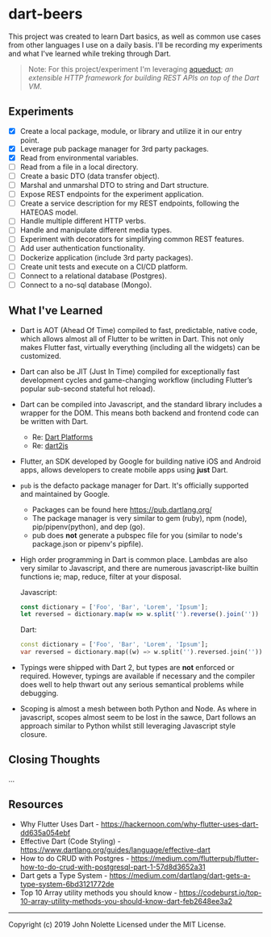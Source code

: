 # dart-beers

This project was created to learn Dart basics, as well as common use cases from other languages I use on a daily basis. I'll be recording my experiments and what I've learned while treking through Dart.

> Note: For this project/experiment I'm leveraging [aqueduct](https://aqueduct.io/); *an extensible HTTP framework for building REST APIs on top of the Dart VM*.

## Experiments

* [x] Create a local package, module, or library and utilize it in our entry point.
* [x] Leverage pub package manager for 3rd party packages.
* [x] Read from environmental variables.
* [ ] Read from a file in a local directory.
* [ ] Create a basic DTO (data transfer object).
* [ ] Marshal and unmarshal DTO to string and Dart structure.
* [ ] Expose REST endpoints for the experiment application.
* [ ] Create a service description for my REST endpoints, following the HATEOAS model.
* [ ] Handle multiple different HTTP verbs.
* [ ] Handle and manipulate different media types.
* [ ] Experiment with decorators for simplifying common REST features.
* [ ] Add user authentication functionality.
* [ ] Dockerize application (include 3rd party packages).
* [ ] Create unit tests and execute on a CI/CD platform.
* [ ] Connect to a relational database (Postgres).
* [ ] Connect to a no-sql database (Mongo).

## What I've Learned

* Dart is AOT (Ahead Of Time) compiled to fast, predictable, native code, which allows almost all of Flutter to be written in Dart. This not only makes Flutter fast, virtually everything (including all the widgets) can be customized.

* Dart can also be JIT (Just In Time) compiled for exceptionally fast development cycles and game-changing workflow (including Flutter’s popular sub-second stateful hot reload).

* Dart can be compiled into Javascript, and the standard library includes a wrapper for the DOM. This means both backend and frontend code can be written with Dart.
  * Re: [Dart Platforms](https://www.dartlang.org/guides/platforms)
  * Re: [dart2js](https://webdev.dartlang.org/tools/dart2js)

* Flutter, an SDK developed by Google for building native iOS and Android apps, allows developers to create mobile apps using **just** Dart.

* `pub` is the defacto package manager for Dart. It's officially supported and maintained by Google.
  * Packages can be found here https://pub.dartlang.org/
  * The package manager is very similar to gem (ruby), npm (node), pip/pipenv(python), and dep (go).
  * pub does **not** generate a pubspec file for you (similar to node's package.json or pipenv's pipfile).

* High order programming in Dart is common place. Lambdas are also very similar to Javascript, and there are numerous javascript-like builtin functions ie; map, reduce, filter at your disposal.


  Javascript:

  ```js
  const dictionary = ['Foo', 'Bar', 'Lorem', 'Ipsum'];
  let reversed = dictionary.map(w => w.split('').reverse().join(''))
  ```

  Dart:
  ```dart
  const dictionary = ['Foo', 'Bar', 'Lorem', 'Ipsum'];
  var reversed = dictionary.map((w) => w.split('').reversed.join(''));
  ```

* Typings were shipped with Dart 2, but types are **not** enforced or required. However, typings are available if necessary and the compiler does well to help thwart out any serious semantical problems while debugging.

* Scoping is almost a mesh between both Python and Node. As where in javascript, scopes almost seem to be lost in the sawce, Dart follows an approach similar to Python whilst still leveraging Javascript style closure.


## Closing Thoughts

...

## Resources

* Why Flutter Uses Dart - https://hackernoon.com/why-flutter-uses-dart-dd635a054ebf
* Effective Dart (Code Styling) - https://www.dartlang.org/guides/language/effective-dart
* How to do CRUD with Postgres - https://medium.com/flutterpub/flutter-how-to-do-crud-with-postgresql-part-1-57d8d3652a31
* Dart gets a Type System - https://medium.com/dartlang/dart-gets-a-type-system-6bd3121772de
* Top 10 Array utility methods you should know - https://codeburst.io/top-10-array-utility-methods-you-should-know-dart-feb2648ee3a2

---

Copyright (c) 2019 John Nolette Licensed under the MIT License.
